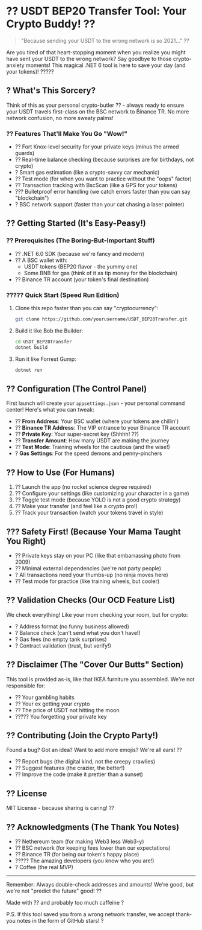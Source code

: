 # ?? USDT BEP20 Transfer Tool: Your Crypto Buddy! ??

> "Because sending your USDT to the wrong network is so 2021..." ??

Are you tired of that heart-stopping moment when you realize you might have sent your USDT to the wrong network? Say goodbye to those crypto-anxiety moments! This magical .NET 6 tool is here to save your day (and your tokens)! ?????

## ? What's This Sorcery?

Think of this as your personal crypto-butler ?? - always ready to ensure your USDT travels first-class on the BSC network to Binance TR. No more network confusion, no more sweaty palms!

### ?? Features That'll Make You Go "Wow!"

- ?? Fort Knox-level security for your private keys (minus the armed guards)
- ?? Real-time balance checking (because surprises are for birthdays, not crypto)
- ? Smart gas estimation (like a crypto-savvy car mechanic)
- ?? Test mode (for when you want to practice without the "oops" factor)
- ?? Transaction tracking with BscScan (like a GPS for your tokens)
- ??? Bulletproof error handling (we catch errors faster than you can say "blockchain")
- ? BSC network support (faster than your cat chasing a laser pointer)

## ?? Getting Started (It's Easy-Peasy!)

### ?? Prerequisites (The Boring-But-Important Stuff)

- ?? .NET 6.0 SDK (because we're fancy and modern)
- ?? A BSC wallet with:
  - USDT tokens (BEP20 flavor - the yummy one)
  - Some BNB for gas (think of it as tip money for the blockchain)
- ?? Binance TR account (your token's final destination)

### ????? Quick Start (Speed Run Edition)

1. Clone this repo faster than you can say "cryptocurrency":
   ```bash
   git clone https://github.com/yourusername/USDT_BEP20Transfer.git
   ```

2. Build it like Bob the Builder:
   ```bash
   cd USDT_BEP20Transfer
   dotnet build
   ```

3. Run it like Forrest Gump:
   ```bash
   dotnet run
   ```

## ?? Configuration (The Control Panel)

First launch will create your `appsettings.json` - your personal command center! Here's what you can tweak:

- ?? **From Address**: Your BSC wallet (where your tokens are chillin')
- ?? **Binance TR Address**: The VIP entrance to your Binance TR account
- ?? **Private Key**: Your super-secret key (Shhhh! ??)
- ?? **Transfer Amount**: How many USDT are making the journey
- ?? **Test Mode**: Training wheels for the cautious (and the wise!)
- ? **Gas Settings**: For the speed demons and penny-pinchers

## ?? How to Use (For Humans)

1. ?? Launch the app (no rocket science degree required)
2. ?? Configure your settings (like customizing your character in a game)
3. ?? Toggle test mode (because YOLO is not a good crypto strategy)
4. ?? Make your transfer (and feel like a crypto pro!)
5. ?? Track your transaction (watch your tokens travel in style)

## ??? Safety First! (Because Your Mama Taught You Right)

- ?? Private keys stay on your PC (like that embarrassing photo from 2009)
- ?? Minimal external dependencies (we're not party people)
- ? All transactions need your thumbs-up (no ninja moves here)
- ?? Test mode for practice (like training wheels, but cooler)

## ?? Validation Checks (Our OCD Feature List)

We check everything! Like your mom checking your room, but for crypto:
- ? Address format (no funny business allowed)
- ? Balance check (can't send what you don't have!)
- ? Gas fees (no empty tank surprises)
- ? Contract validation (trust, but verify!)

## ?? Disclaimer (The "Cover Our Butts" Section)

This tool is provided as-is, like that IKEA furniture you assembled. We're not responsible for:
- ?? Your gambling habits
- ?? Your ex getting your crypto
- ?? The price of USDT not hitting the moon
- ????? You forgetting your private key

## ?? Contributing (Join the Crypto Party!)

Found a bug? Got an idea? Want to add more emojis? We're all ears! ??
- ?? Report bugs (the digital kind, not the creepy crawlies)
- ?? Suggest features (the crazier, the better!)
- ?? Improve the code (make it prettier than a sunset)

## ?? License

MIT License - because sharing is caring! ??

## ?? Acknowledgments (The Thank You Notes)

- ?? Nethereum team (for making Web3 less Web3-y)
- ?? BSC network (for keeping fees lower than our expectations)
- ?? Binance TR (for being our token's happy place)
- ????? The amazing developers (you know who you are!)
- ? Coffee (the real MVP)

---

Remember: Always double-check addresses and amounts! We're good, but we're not "predict the future" good! ??

Made with ?? and probably too much caffeine ?

P.S. If this tool saved you from a wrong network transfer, we accept thank-you notes in the form of GitHub stars! ?